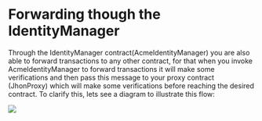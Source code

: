 # Forwarding though the IdentityManager

Through the IdentityManager contract(AcmeIdentityManager) you are also able to forward transactions to any other contract, for that when you invoke AcmeIdentityManager to forward transactions it will make some verifications and then pass this message to your proxy contract (JhonProxy) which will make some verifications before reaching the desired contract.
To clarify this, lets see a diagram to illustrate this flow:

[![](https://mermaid.ink/img/eyJjb2RlIjoic2VxdWVuY2VEaWFncmFtXG5cdGF1dG9udW1iZXJcblx0Sm9obkRldmljZVgtPj5BY21lSWRlbnRpdHlNYW5hZ2VyOiBhcmd1bWVudHMsIG1ldGhvZCw8YnIvPiBhZGRyZXNzQ29udHJhY3RYXG5cdFxuXHRBY21lSWRlbnRpdHlNYW5hZ2VyLT4-QWNtZUlkZW50aXR5TWFuYWdlcjogY2hlY2sgZm9yd2FkIGNhcGFiaWxpdHlcblx0YWx0IGhhcyBKb2huRGV2aWNlWCBcImZvcndhcmRcIiBjYXBhYmlsaXR5P1x0XG5cdEFjbWVJZGVudGl0eU1hbmFnZXItPj5Kb2huUHJveHk6IGFyZ3VtZW50cyxhZGRyZXNzXG5cblx0Sm9oblByb3h5LT4-Sm9oblByb3h5OiBjaGVjayBBY21lSWRlbnRpdHlNYW5hZ2VyPGJyLz4gaXMgbXkgb3duZXJcblx0YWx0IGlzIEFjbWVJZGVudGl0eU1hbmFnZXIgbXkgb3duZXI_XHRcblx0Sm9oblByb3h5LT4-Q29udHJhY3RYOiBhcmd1bWVudHMsIG1ldGhvZFxuXHRDb250cmFjdFgtPj5Db250cmFjdFg6IGRvIHNvbWUgc3R1ZmZcblx0Q29udHJhY3RYLS0-PkpvaG5EZXZpY2VYOiBBTEwgRE9ORSA6KVxuXHRlbHNlIG5vdEF1dGhvcml6ZWRcblx0Sm9oblByb3h5LS0-PkpvaG5EZXZpY2VYOiBUaHJvd1xuXHRlbmRcblx0ZWxzZSBub3QgYXV0aG9yaXplZFxuXHRBY21lSWRlbnRpdHlNYW5hZ2VyLS0-PkpvaG5EZXZpY2VYOiB0aHJvd1xuXHRlbmQiLCJtZXJtYWlkIjp7InRoZW1lIjoiZGVmYXVsdCJ9LCJ1cGRhdGVFZGl0b3IiOmZhbHNlfQ)](https://mermaid-js.github.io/mermaid-live-editor/#/edit/eyJjb2RlIjoic2VxdWVuY2VEaWFncmFtXG5cdGF1dG9udW1iZXJcblx0Sm9obkRldmljZVgtPj5BY21lSWRlbnRpdHlNYW5hZ2VyOiBhcmd1bWVudHMsIG1ldGhvZCw8YnIvPiBhZGRyZXNzQ29udHJhY3RYXG5cdFxuXHRBY21lSWRlbnRpdHlNYW5hZ2VyLT4-QWNtZUlkZW50aXR5TWFuYWdlcjogY2hlY2sgZm9yd2FkIGNhcGFiaWxpdHlcblx0YWx0IGhhcyBKb2huRGV2aWNlWCBcImZvcndhcmRcIiBjYXBhYmlsaXR5P1x0XG5cdEFjbWVJZGVudGl0eU1hbmFnZXItPj5Kb2huUHJveHk6IGFyZ3VtZW50cyxhZGRyZXNzXG5cblx0Sm9oblByb3h5LT4-Sm9oblByb3h5OiBjaGVjayBBY21lSWRlbnRpdHlNYW5hZ2VyPGJyLz4gaXMgbXkgb3duZXJcblx0YWx0IGlzIEFjbWVJZGVudGl0eU1hbmFnZXIgbXkgb3duZXI_XHRcblx0Sm9oblByb3h5LT4-Q29udHJhY3RYOiBhcmd1bWVudHMsIG1ldGhvZFxuXHRDb250cmFjdFgtPj5Db250cmFjdFg6IGRvIHNvbWUgc3R1ZmZcblx0Q29udHJhY3RYLS0-PkpvaG5EZXZpY2VYOiBBTEwgRE9ORSA6KVxuXHRlbHNlIG5vdEF1dGhvcml6ZWRcblx0Sm9oblByb3h5LS0-PkpvaG5EZXZpY2VYOiBUaHJvd1xuXHRlbmRcblx0ZWxzZSBub3QgYXV0aG9yaXplZFxuXHRBY21lSWRlbnRpdHlNYW5hZ2VyLS0-PkpvaG5EZXZpY2VYOiB0aHJvd1xuXHRlbmQiLCJtZXJtYWlkIjp7InRoZW1lIjoiZGVmYXVsdCJ9LCJ1cGRhdGVFZGl0b3IiOmZhbHNlfQ)

